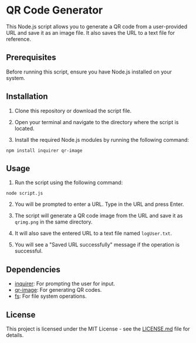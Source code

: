 # QR Code Generator 

This Node.js script allows you to generate a QR code from a user-provided URL and save it as an image file. It also saves the URL to a text file for reference.

## Prerequisites

Before running this script, ensure you have Node.js installed on your system.

## Installation

1. Clone this repository or download the script file.

2. Open your terminal and navigate to the directory where the script is located.

3. Install the required Node.js modules by running the following command:
```
npm install inquirer qr-image
```


## Usage

1. Run the script using the following command:

```node script.js```

2. You will be prompted to enter a URL. Type in the URL and press Enter.

3. The script will generate a QR code image from the URL and save it as `qrimg.png` in the same directory.

4. It will also save the entered URL to a text file named `logUser.txt`.

5. You will see a "Saved URL successfully" message if the operation is successful.

## Dependencies

- [inquirer](https://www.npmjs.com/package/inquirer): For prompting the user for input.
- [qr-image](https://www.npmjs.com/package/qr-image): For generating QR codes.
- [fs](https://nodejs.org/api/fs.html): For file system operations.

## License

This project is licensed under the MIT License - see the [LICENSE.md](LICENSE.md) file for details.


